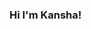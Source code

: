 <h3>Hi I'm Kansha!</h3>

<!-- #Intro about me

# Programming skills icons 

# Medium articles link

#Link to portfolio site 

# Link to linkedIn, behance  -->


